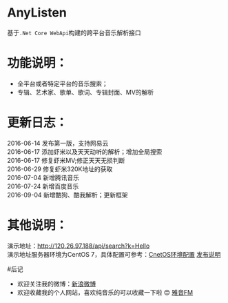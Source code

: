 # AnyListen
基于`.Net Core WebApi`构建的跨平台音乐解析接口<br>

# 功能说明：
* 全平台或者特定平台的音乐搜索；
* 专辑、艺术家、歌单、歌词、专辑封面、MV的解析


# 更新日志：
2016-06-14  发布第一版，支持网易云<br>
2016-06-17  添加虾米以及天天动听的解析；增加全局搜索<br>
2016-06-17  修复虾米MV;修正天天无损判断<br>
2016-06-29  修复虾米320K地址的获取<br>
2016-07-04  新增腾讯音乐<br>
2016-07-24  新增百度音乐<br>
2016-09-04  新增酷狗、酷我解析；更新框架<br>

# 其他说明：
演示地址：http://120.26.97.188/api/search?k=Hello <br>
演示地址服务器环境为CentOS 7，具体配置可参考：[CnetOS环境配置](http://www.cnblogs.com/learn-dotnet/p/5519871.html) [发布说明](http://www.cnblogs.com/linezero/p/5475246.html) <br>

#后记
* 欢迎关注我的微博：[新浪微博](http://weibo.com/shelher)<br>
* 欢迎收藏我的个人网站，喜欢纯音乐的可以收藏一下啦 :blush: [雅音FM](http://itwusun.com)<br>


